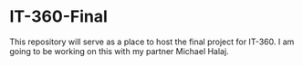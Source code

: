 # IT-360-Final
This repository will serve as a place to host the final project for IT-360. I am going to be working on this with my partner Michael Halaj.

